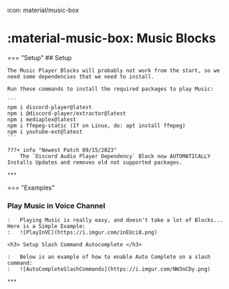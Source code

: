 icon: material/music-box

# :material-music-box: Music Blocks

=== "Setup"
    ## Setup

    The Music Player Blocks will probably not work from the start, so we need some dependencies that we need to install.

    Run these commands to install the required packages to play Music:  

    ```
    npm i discord-player@latest  
    npm i @discord-player/extractor@latest  
    npm i mediaplex@latest  
    npm i ffmpeg-static (If on Linux, do: apt install ffmpeg)
    npm i youtube-ext@latest  
    ```

    ???+ info "Newest Patch 09/15/2023"
        The `Discord Audio Player Dependency` Block now AUTOMATICALLY Installs Updates and removes old not supported packages.

    ***

=== "Examples"
    <h3> Play Music in Voice Channel </h3>

    :   Playing Music is really easy, and doesn't take a lot of Blocks... Here is a Simple Example:
    :   ![PlayInVC](https://i.imgur.com/inEUci8.png)

    <h3> Setup Slash Command Autocomplete </h3>

    :   Below is an example of how to enable Auto Complete on a slash command: 
    :   ![AutoCompleteSlashCommands](https://i.imgur.com/NW3nCDy.png)

    ***